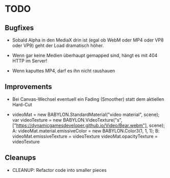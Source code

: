
TODO
====

Bugfixes
--------

- Sobald Alpha in den MediaX drin ist (egal ob WebM oder MP4 oder VP8 oder VP9)
  geht der Load dramatisch höher.

- Wenn gar keine Medien überhaupt gemapped sind, hängt
  es mit 404 HTTP im Server!

- Wenn kaputtes MP4, darf es ihn nicht raushauen

Improvements
------------

- Bei Canvas-Wechsel eventuell ein Fading (Smoother)
  statt dem aktiellen Hard-Cut

- videoMat = new BABYLON.StandardMaterial("video material", scene);
  var videoTexture = new BABYLON.VideoTexture("s", ["https://dynamicgamesdeveloper.github.io/Video/Bear.webm"], scene);
  A: videoMat.material.emissiveColor = new BABYLON.Color3(1, 1, 1);
  B: videoMat.emissiveTexture = videoTexture
  videoMat.opacityTexture = videoTexture

Cleanups
--------

- CLEANUP:
  Refactor code into smaller pieces

